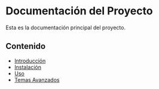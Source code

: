 # Documentación del Proyecto

Esta es la documentación principal del proyecto.

## Contenido

- [Introducción](intro/01-introduccion.md)
- [Instalación](instalacion/02-instalacion.md)
- [Uso](uso/03-uso.md)
- [Temas Avanzados](avanzado/04-avanzado.md) 